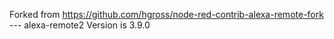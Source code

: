 Forked from https://github.com/hgross/node-red-contrib-alexa-remote-fork --- alexa-remote2 Version is 3.9.0 
